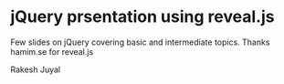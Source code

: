 # jQuery prsentation using reveal.js

Few slides on jQuery covering basic and intermediate topics. 
Thanks hamim.se for reveal.js


Rakesh Juyal
